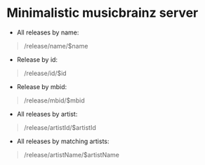# Minimalistic musicbrainz server

- All releases by name:
> /release/name/$name

- Release by id:
> /release/id/$id

- Release by mbid:
> /release/mbid/$mbid

- All releases by artist:
> /release/artistId/$artistId

- All releases by matching artists:
> /release/artistName/$artistName

